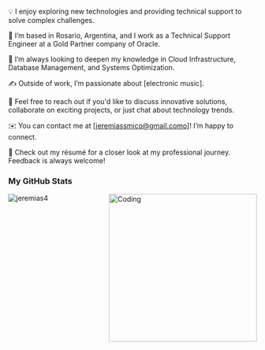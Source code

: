 
💡 I enjoy exploring new technologies and providing technical support to solve complex challenges.

📍 I’m based in Rosario, Argentina, and I work as a Technical Support Engineer at a Gold Partner company of Oracle. 

🌱 I’m always looking to deepen my knowledge in Cloud Infrastructure, Database Management, and Systems Optimization. 

✍️ Outside of work, I’m passionate about [electronic music]. 

💬 Feel free to reach out if you'd like to discuss innovative solutions, collaborate on exciting projects, or just chat about technology trends. 

✉️ You can contact me at [jeremiassmico@gmail.como]! I’m happy to connect. 

📄 Check out my résumé for a closer look at my professional journey. Feedback is always welcome!


<h3>My GitHub Stats</h3>
<img align="right" alt="Coding" width="300" src="https://cdn.dribbble.com/users/1277312/screenshots/14733298/media/39b1045e593737587dd60e42c8422d1f.gif" >
<p>&nbsp;<img align="left" src="https://github-readme-stats.vercel.app/api?username=jeremias4&show_icons=true&theme=dark&locale=en" alt="jeremias4" /></p>
<br><br><br><br><br><br><br><br><br><br>


<!---
jeremias4/jeremias4 is a ✨ special ✨ repository because its `README.md` (this file) appears on your GitHub profile.
You can click the Preview link to take a look at your changes.
--->
